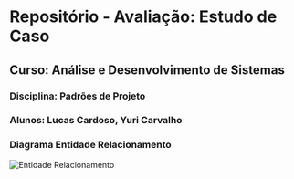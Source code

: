 # Repositório - Avaliação: Estudo de Caso 


## Curso: Análise e Desenvolvimento de Sistemas
### Disciplina: Padrões de Projeto
### Alunos: Lucas Cardoso, Yuri Carvalho

### Diagrama Entidade Relacionamento
![Entidade Relacionamento](https://user-images.githubusercontent.com/75703602/114479205-697c6a00-9bd6-11eb-83f2-e4115fec23cc.png)

